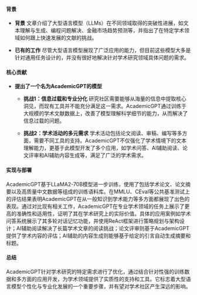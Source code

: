 #### 背景
- **背景**
    文章介绍了大型语言模型（LLMs）在不同领域取得的突破性进展，如文本理解与生成、编程问题解决、金融市场趋势预测等，并指出了在特定学术领域如何跟上快速发展的文献的挑战。

- **已有的工作**
    尽管大型语言模型展现了广泛应用的能力，但目前这些模型大多是针对通用任务设计的，并没有很好地解决针对学术研究领域具体问题的需求。

#### 核心贡献
- **提出了一个名为AcademicGPT的模型**
    - **挑战1：信息过载和专业分化**
        研究社区需要能够从海量的信息中提取核心洞见，而现有工具并不能充分满足这一需求。AcademicGPT通过训练于大规模的学术文献数据上，改善了模型理解科学细节的能力，从而解决了信息过载的问题。

    - **挑战2：学术活动的多元需求**
        学术活动包括论文阅读、审稿、编写等多方面，需要不同工具的支持。AcademicGPT不仅强化了学术情境下的文本理解能力，更基于此模型开发了多个应用，如学术问答、AI辅助阅读、论文评审和AI辅助内容生成等，满足了广泛的学术需求。

#### 实现与部署
AcademicGPT基于LLaMA2-70B模型进一步训练，使用了包括学术论文、论文摘要以及高质量中文数据等组成的训练语料库。在MMLU、CEval等公共基准测试上的评估结果表明AcademicGPT在从一般知识到学术能力等多方面都展现了出色的表现。通过对比现有相关工作，AcademicGPT在专业学术领域的任务上展示了更高的准确性和适用性，证明了其在学术研究上的实际价值。具体的应用案例如学术问答系统展示了其多轮对话记忆功能，并使用ReAct框架进行策略规划与架构设计；AI辅助阅读解决了长篇学术文章的阅读挑战；论文评审则基于AcademicGPT提供了学术内容的评估；AI辅助的内容生成则能够基于给定的引言自动生成摘要和标题。

#### 总结
AcademicGPT针对学术研究的特定需求进行了优化，通过结合针对性强的训练数据和多方面的应用开发，为学术领域提供了实质性的支持和工具。它标志着大型语言模型个性化与专业化发展的一个重要步骤，并有望对学术社区产生深远的影响。